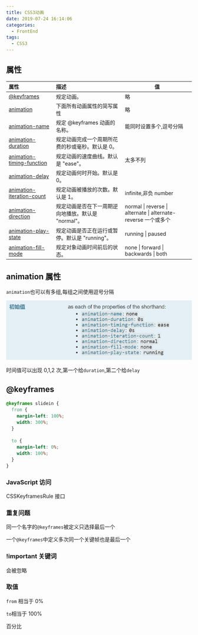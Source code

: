 ```yaml
---
title: CSS3动画
date: 2019-07-24 16:14:06
categories:
  - FrontEnd
tags:
  - CSS3
---
```


## 属性

| 属性                                                                                                    | 描述                                                | 值                                                             |
| :------------------------------------------------------------------------------------------------------ | :-------------------------------------------------- | -------------------------------------------------------------- |
| [@keyframes](https://developer.mozilla.org/zh-CN/docs/Web/CSS/@keyframes)                               | 规定动画。                                          | 略                                                             |
| [animation](https://developer.mozilla.org/zh-CN/docs/Web/CSS/animation)                                 | 下面所有动画属性的简写属性                          | 略                                                             |
| [animation-name](https://developer.mozilla.org/zh-CN/docs/Web/CSS/animation-name)                       | 规定 @keyframes 动画的名称。                        | 能同时设置多个,逗号分隔                                        |
| [animation-duration](https://developer.mozilla.org/zh-CN/docs/Web/CSS/animation-duration)               | 规定动画完成一个周期所花费的秒或毫秒。默认是 0。    |                                                         |
| [animation-timing-function](https://developer.mozilla.org/zh-CN/docs/Web/CSS/animation-timing-function) | 规定动画的速度曲线。默认是 "ease"。                 | 太多不列                                                       |
| [animation-delay](https://developer.mozilla.org/zh-CN/docs/Web/CSS/animation-delay)                     | 规定动画何时开始。默认是 0。                        |                                                         |
| [animation-iteration-count](https://developer.mozilla.org/zh-CN/docs/Web/CSS/animation-iteration-count) | 规定动画被播放的次数。默认是 1。                    | infinite,非负 number                                           |
| [animation-direction](https://developer.mozilla.org/zh-CN/docs/Web/CSS/animation-direction)             | 规定动画是否在下一周期逆向地播放。默认是 "normal"。 | normal \| reverse \| alternate \| alternate-reverse 一个或多个 |
| [animation-play-state](https://developer.mozilla.org/zh-CN/docs/Web/CSS/animation-play-state)           | 规定动画是否正在运行或暂停。默认是 "running"。      | running \| paused                                              |
| [animation-fill-mode](https://developer.mozilla.org/zh-CN/docs/Web/CSS/animation-fill-mode)             | 规定对象动画时间前后的状态。                        | none \| forward \| backwards \| both                           |

## animation 属性

`animation`也可以有多组,每组之间使用逗号分隔

![image-20200221160548732](动画/image-20200221160548732.png)

时间值可以出现 0,1,2 次,第一个给`duration`,第二个给`delay`

## @keyframes

```css
@keyframes slidein {
  from {
    margin-left: 100%;
    width: 300%;
  }

  to {
    margin-left: 0%;
    width: 100%;
  }
}
```

### JavaScript 访问

CSSKeyframesRule 接口

### 重复问题

同一个名字的`@keyframes`被定义只选择最后一个

一个`@keyframes`中定义多次同一个关键帧也是最后一个

### !important 关键词

会被忽略

### 取值

`from` 相当于 0%

`to`相当于 100%

百分比
